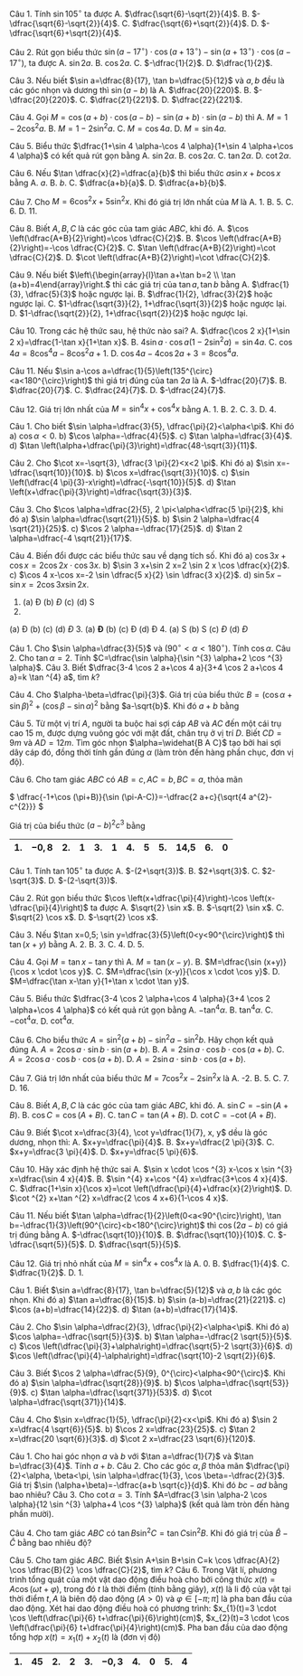 Câu 1. Tính $\sin 105^{\circ}$ ta được
A. $\dfrac{\sqrt{6}-\sqrt{2}}{4}$.
B. $-\dfrac{\sqrt{6}-\sqrt{2}}{4}$.
C. $\dfrac{\sqrt{6}+\sqrt{2}}{4}$.
D. $-\dfrac{\sqrt{6}+\sqrt{2}}{4}$.

Câu 2. Rút gọn biểu thức $\sin \left(a-17^{\circ}\right) \cdot \cos \left(a+13^{\circ}\right)-\sin \left(a+13^{\circ}\right) \cdot \cos \left(a-17^{\circ}\right)$, ta được
A. $\sin 2 a$.
B. $\cos 2 a$.
C. $-\dfrac{1}{2}$.
D. $\dfrac{1}{2}$.

Câu 3. Nếu biết $\sin a=\dfrac{8}{17}, \tan b=\dfrac{5}{12}$ và $a, b$ đều là các góc nhọn và dương thì $\sin (a-b)$ là
A. $\dfrac{20}{220}$.
B. $-\dfrac{20}{220}$.
C. $\dfrac{21}{221}$.
D. $\dfrac{22}{221}$.

Câu 4. Gọi $M=\cos (a+b) \cdot \cos (a-b)-\sin (a+b) \cdot \sin (a-b)$ thì
A. $M=1-2 \cos ^{2} a$.
B. $M=1-2 \sin ^{2} a$.
C. $M=\cos 4 a$.
D. $M=\sin 4 a$.

Câu 5. Biểu thức $\dfrac{1+\sin 4 \alpha-\cos 4 \alpha}{1+\sin 4 \alpha+\cos 4 \alpha}$ có kết quả rút gọn bằng
A. $\sin 2 \alpha$.
B. $\cos 2 \alpha$.
C. $\tan 2 \alpha$.
D. $\cot 2 \alpha$.

Câu 6. Nếu $\tan \dfrac{x}{2}=\dfrac{a}{b}$ thì biểu thức $a \sin x+b \cos x$ bằng
A. $a$.
B. $b$.
C. $\dfrac{a+b}{a}$.
D. $\dfrac{a+b}{b}$.

Câu 7. Cho $M=6 \cos ^{2} x+5 \sin ^{2} x$. Khi đó giá trị lớn nhất của $M$ là
A. 1.
B. 5.
C. 6.
D. 11.

Câu 8. Biết $A, B, C$ là các góc của tam giác $A B C$, khi đó.
A. $\cos \left(\dfrac{A+B}{2}\right)=\cos \dfrac{C}{2}$.
B. $\cos \left(\dfrac{A+B}{2}\right)=-\cos \dfrac{C}{2}$.
C. $\tan \left(\dfrac{A+B}{2}\right)=\cot \dfrac{C}{2}$.
D. $\cot \left(\dfrac{A+B}{2}\right)=\cot \dfrac{C}{2}$.

Câu 9. Nếu biết $\left\{\begin{array}{l}\tan a+\tan b=2 \\ \tan (a+b)=4\end{array}\right.$ thì các giá trị của $\tan a, \tan b$ bằng
A. $\dfrac{1}{3}, \dfrac{5}{3}$ hoặc ngược lại.
B. $\dfrac{1}{2}, \dfrac{3}{2}$ hoặc ngược lại.
C. $1-\dfrac{\sqrt{3}}{2}, 1+\dfrac{\sqrt{3}}{2}$ hoặc ngược lại.
D. $1-\dfrac{\sqrt{2}}{2}, 1+\dfrac{\sqrt{2}}{2}$ hoặc ngược lại.

Câu 10. Trong các hệ thức sau, hệ thức nào sai?
A. $\dfrac{\cos 2 x}{1+\sin 2 x}=\dfrac{1-\tan x}{1+\tan x}$.
B. $4 \sin a \cdot \cos a\left(1-2 \sin ^{2} a\right)=\sin 4 a$.
C. $\cos 4 a=8 \cos ^{4} a-8 \cos ^{2} a+1$.
D. $\cos 4 a-4 \cos 2 a+3=8 \cos ^{4} a$.

Câu 11. Nếu $\sin a-\cos a=\dfrac{1}{5}\left(135^{\circ}<a<180^{\circ}\right)$ thì giá trị đúng của tan $2 a$ là
A. $-\dfrac{20}{7}$.
B. $\dfrac{20}{7}$.
C. $\dfrac{24}{7}$.
D. $-\dfrac{24}{7}$.

Câu 12. Giá trị lớn nhất của $M=\sin ^{4} x+\cos ^{4} x$ bằng
A. 1.
B. 2.
C. 3.
D. 4.



Câu 1. Cho biết $\sin \alpha=\dfrac{3}{5}, \dfrac{\pi}{2}<\alpha<\pi$. Khi đó
a) $\cos \alpha<0$.
b) $\cos \alpha=-\dfrac{4}{5}$.
c) $\tan \alpha=\dfrac{3}{4}$.
d) $\tan \left(\alpha+\dfrac{\pi}{3}\right)=\dfrac{48-\sqrt{3}}{11}$.

Câu 2. Cho $\cot x=-\sqrt{3}, \dfrac{3 \pi}{2}<x<2 \pi$. Khi đó
a) $\sin x=-\dfrac{\sqrt{10}}{10}$.
b) $\cos x=\dfrac{\sqrt{3}}{10}$.
c) $\sin \left(\dfrac{4 \pi}{3}-x\right)=\dfrac{-\sqrt{10}}{5}$.
d) $\tan \left(x+\dfrac{\pi}{3}\right)=\dfrac{\sqrt{3}}{3}$.

Câu 3. Cho $\cos \alpha=\dfrac{2}{5}, 2 \pi<\alpha<\dfrac{5 \pi}{2}$, khi đó
a) $\sin \alpha=\dfrac{\sqrt{21}}{5}$.
b) $\sin 2 \alpha=\dfrac{4 \sqrt{21}}{25}$.
c) $\cos 2 \alpha=-\dfrac{17}{25}$.
d) $\tan 2 \alpha=\dfrac{-4 \sqrt{21}}{17}$.

Câu 4. Biến đổi được các biểu thức sau về dạng tích số. Khi đó
a) $\cos 3 x+\cos x=2 \cos 2 x \cdot \cos 3 x$.
b) $\sin 3 x+\sin 2 x=2 \sin 2 x \cos \dfrac{x}{2}$.
c) $\cos 4 x-\cos x=-2 \sin \dfrac{5 x}{2} \sin \dfrac{3 x}{2}$.
d) $\sin 5 x-\sin x=2 \cos 3 x \sin 2 x$.

1. (a) Đ
(b) $Đ$
(c)
(d) S
2. 

(a) Đ (b)
(c)
(d) $Đ$
3.
(a) $\boldsymbol{Đ}$ (b)
(c)
Đ (d) Đ
4. (a) S
(b) S
(c) $Đ$
(d) $Đ$



Câu 1. Cho $\sin \alpha=\dfrac{3}{5}$ và $\left(90^{\circ}<\alpha<180^{\circ}\right)$. Tính $\cos \alpha$. 
Câu 2. Cho $\tan \alpha=2$. Tính $C=\dfrac{\sin \alpha}{\sin ^{3} \alpha+2 \cos ^{3} \alpha}$. 
Câu 3. Biết $\dfrac{3-4 \cos 2 a+\cos 4 a}{3+4 \cos 2 a+\cos 4 a}=k \tan ^{4} a$, tìm $k$?

Câu 4. Cho $\alpha-\beta=\dfrac{\pi}{3}$. Giá trị của biểu thức $B=(\cos \alpha+\sin \beta)^{2}+(\cos \beta-\sin \alpha)^{2}$ bằng $a-\sqrt{b}$. Khi đó $a+b$ bằng


Câu 5. Từ một vị trí $A$, người ta buộc hai sợi cáp $A B$ và $A C$ đến một cái trụ cao 15 m, được dựng vuông góc với mặt đất, chân trụ ở vị trí $D$. Biết $C D=9 m$ và $A D=12 m$. Tìm góc nhọn $\alpha=\widehat{B A C}$ tạo bởi hai sợi dây cáp đó, đồng thời tính gần đúng $\alpha$ (làm tròn đến hàng phần chục, đơn vị độ).


Câu 6. Cho tam giác $A B C$ có $A B=c, A C=b, B C=a$, thỏa mãn

$
\dfrac{-1+\cos (\pi+B)}{\sin (\pi-A-C)}=-\dfrac{2 a+c}{\sqrt{4 a^{2}-c^{2}}}
$

Giá trị của biểu thức $(a-b)^{2} c^{3}$ bằng


| 1. | $-0,8$ | 2. | 1 | 3. | 1 | 4. | 5 | 5. | 14,5 | 6. | 0 |
|:---: |:---: |:---: |:---: |:---: |:---: |:---: |:---: |:---: |:---: |:---: |:---: |


Câu 1. Tính $\tan 105^{\circ}$ ta được
A. $-(2+\sqrt{3})$.
B. $2+\sqrt{3}$.
C. $2-\sqrt{3}$.
D. $-(2-\sqrt{3})$.

Câu 2. Rút gọn biểu thức $\cos \left(x+\dfrac{\pi}{4}\right)-\cos \left(x-\dfrac{\pi}{4}\right)$ ta được
A. $\sqrt{2} \sin x$.
B. $-\sqrt{2} \sin x$.
C. $\sqrt{2} \cos x$.
D. $-\sqrt{2} \cos x$.

Câu 3. Nếu $\tan x=0,5; \sin y=\dfrac{3}{5}\left(0<y<90^{\circ}\right)$ thì $\tan (x+y)$ bằng
A. 2.
B. 3.
C. 4.
D. 5.

Câu 4. Gọi $M=\tan x-\tan y$ thì
A. $M=\tan (x-y)$.
B. $M=\dfrac{\sin (x+y)}{\cos x \cdot \cos y}$.
C. $M=\dfrac{\sin (x-y)}{\cos x \cdot \cos y}$.
D. $M=\dfrac{\tan x-\tan y}{1+\tan x \cdot \tan y}$.

Câu 5. Biểu thức $\dfrac{3-4 \cos 2 \alpha+\cos 4 \alpha}{3+4 \cos 2 \alpha+\cos 4 \alpha}$ có kết quả rút gọn bằng
A. $-\tan ^{4} \alpha$.
B. $\tan ^{4} \alpha$.
C. $-\cot ^{4} \alpha$.
D. $\cot ^{4} \alpha$.

Câu 6. Cho biểu thức $A=\sin ^{2}(a+b)-\sin ^{2} a-\sin ^{2} b$. Hãy chọn kết quả đúng
A. $A=2 \cos a \cdot \sin b \cdot \sin (a+b)$.
B. $A=2 \sin a \cdot \cos b \cdot \cos (a+b)$.
C. $A=2 \cos a \cdot \cos b \cdot \cos (a+b)$.
D. $A=2 \sin a \cdot \sin b \cdot \cos (a+b)$.

Câu 7. Giá trị lớn nhất của biểu thức $M=7 \cos ^{2} x-2 \sin ^{2} x$ là
A. -2.
B. 5.
C. 7.
D. 16.

Câu 8. Biết $A, B, C$ là các góc của tam giác $A B C$, khi đó.
A. $\sin C=-\sin (A+B)$.
B. $\cos C=\cos (A+B)$.
C. $\tan C=\tan (A+B)$.
D. $\cot C=-\cot (A+B)$.

Câu 9. Biết $\cot x=\dfrac{3}{4}, \cot y=\dfrac{1}{7}, x, y$ dều là góc dương, nhọn thì:
A. $x+y=\dfrac{\pi}{4}$.
B. $x+y=\dfrac{2 \pi}{3}$.
C. $x+y=\dfrac{3 \pi}{4}$.
D. $x+y=\dfrac{5 \pi}{6}$.

Câu 10. Hãy xác định hệ thức sai
A. $\sin x \cdot \cos ^{3} x-\cos x \sin ^{3} x=\dfrac{\sin 4 x}{4}$.
B. $\sin ^{4} x+\cos ^{4} x=\dfrac{3+\cos 4 x}{4}$.
C. $\dfrac{1+\sin x}{\cos x}=\cot \left(\dfrac{\pi}{4}+\dfrac{x}{2}\right)$.
D. $\cot ^{2} x+\tan ^{2} x=\dfrac{2 \cos 4 x+6}{1-\cos 4 x}$.

Câu 11. Nếu biết $\tan \alpha=\dfrac{1}{2}\left(0<a<90^{\circ}\right), \tan b=-\dfrac{1}{3}\left(90^{\circ}<b<180^{\circ}\right)$ thì $\cos (2 a-b)$ có giá trị đúng bằng
A. $-\dfrac{\sqrt{10}}{10}$.
B. $\dfrac{\sqrt{10}}{10}$.
C. $-\dfrac{\sqrt{5}}{5}$.
D. $\dfrac{\sqrt{5}}{5}$.

Câu 12. Giá trị nhỏ nhất của $M=\sin ^{4} x+\cos ^{4} x$ là
A. 0.
B. $\dfrac{1}{4}$.
C. $\dfrac{1}{2}$.
D. 1.



Câu 1. Biết $\sin a=\dfrac{8}{17}, \tan b=\dfrac{5}{12}$ và $a, b$ là các góc nhọn. Khi đó
a) $\tan a=\dfrac{8}{15}$.
b) $\sin (a-b)=\dfrac{21}{221}$.
c) $\cos (a+b)=\dfrac{14}{22}$.
d) $\tan (a+b)=\dfrac{17}{14}$.

Câu 2. Cho $\sin \alpha=\dfrac{2}{3}, \dfrac{\pi}{2}<\alpha<\pi$. Khi đó
a) $\cos \alpha=-\dfrac{\sqrt{5}}{3}$.
b) $\tan \alpha=-\dfrac{2 \sqrt{5}}{5}$.
c) $\cos \left(\dfrac{\pi}{3}+\alpha\right)=\dfrac{\sqrt{5}-2 \sqrt{3}}{6}$.
d) $\cos \left(\dfrac{\pi}{4}-\alpha\right)=\dfrac{\sqrt{10}-2 \sqrt{2}}{6}$.

Câu 3. Biết $\cos 2 \alpha=\dfrac{5}{9}, 0^{\circ}<\alpha<90^{\circ}$. Khi đó
a) $\sin \alpha=\dfrac{\sqrt{28}}{9}$.
b) $\cos \alpha=\dfrac{\sqrt{53}}{9}$.
c) $\tan \alpha=\dfrac{\sqrt{371}}{53}$.
d) $\cot \alpha=\dfrac{\sqrt{371}}{14}$.

Câu 4. Cho $\sin x=\dfrac{1}{5}, \dfrac{\pi}{2}<x<\pi$. Khi đó
a) $\sin 2 x=\dfrac{4 \sqrt{6}}{5}$.
b) $\cos 2 x=\dfrac{23}{25}$.
c) $\tan 2 x=\dfrac{20 \sqrt{6}}{3}$.
d) $\cot 2 x=\dfrac{23 \sqrt{6}}{120}$.



Câu 1. Cho hai góc nhọn $a$ và $b$ với $\tan a=\dfrac{1}{7}$ và $\tan b=\dfrac{3}{4}$. Tính $a+b$. 
Câu 2. Cho các góc $\alpha, \beta$ thỏa mãn $\dfrac{\pi}{2}<\alpha, \beta<\pi, \sin \alpha=\dfrac{1}{3}, \cos \beta=-\dfrac{2}{3}$.
Giá trị $\sin (\alpha+\beta)=-\dfrac{a+b \sqrt{c}}{d}$. Khi đó $b c-a d$ bằng bao nhiêu? 
Câu 3. Cho $\cot \alpha=3$. Tính $A=\dfrac{3 \sin \alpha-2 \cos \alpha}{12 \sin ^{3} \alpha+4 \cos ^{3} \alpha}$ (kết quả làm tròn đến hàng phần mười).


Câu 4. Cho tam giác $A B C$ có $\tan B \sin ^{2} C=\tan C \sin ^{2} B$. Khi đó giá trị của $\widehat{B}-\widehat{C}$ bằng bao nhiêu độ?


Câu 5. Cho tam giác $A B C$. Biết $\sin A+\sin B+\sin C=k \cos \dfrac{A}{2} \cos \dfrac{B}{2} \cos \dfrac{C}{2}$, tìm $k$? 
Câu 6. Trong Vật lí, phương trình tổng quát của một vật dao động điều hoà cho bởi công thức $x(t)=A \cos (\omega t+\varphi)$, trong đó $t$ là thời điểm (tính bằng giây), $x(t)$ là li độ của vật tại thời điểm $t, A$ là biên độ dao động $(A>0)$ và $\varphi \in[-\pi; \pi]$ là pha ban đầu của dao động. Xét hai dao động điều hoà có phương trình: $x_{1}(t)=3 \cdot \cos \left(\dfrac{\pi}{6} t+\dfrac{\pi}{6}\right)(cm)$, $x_{2}(t)=3 \cdot \cos \left(\dfrac{\pi}{6} t+\dfrac{\pi}{4}\right)(cm)$. Pha ban đầu của dao động tổng hợp $x(t)=x_{1}(t)+x_{2}(t)$ là (đơn vị độ)



| 1. | 45 | 2. | 2 | 3. | $-0,3$ | 4. | 0 | 5. | 4 |
|:--- |:--- |:--- |:--- |:--- |:--- |:--- |:--- |:--- |:--- |